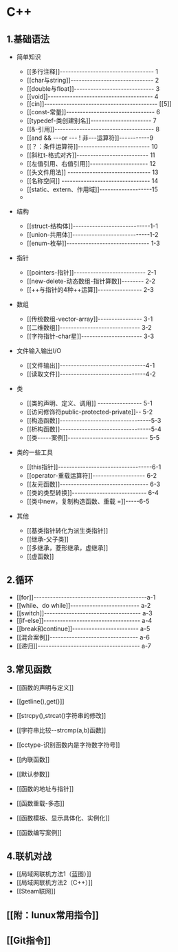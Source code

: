 
# C++

## 1.基础语法
- 简单知识
    - [[多行注释]]---------------------------------- 1
    - [[char与string]]------------------------------  2
    - [[double与float]]----------------------------- 3
    - [[void]]--------------------------------------   4
    - [[cin]]----------------------------------------- [[5]]
    - [[const-常量]]-------------------------------- 6
    - [[typedef-类创建别名]]---------------------- 7
    - [[&-引用]]------------------------------------ 8
    - [[and && ---or --- ! 非---运算符]]-----------9
    - [[？：条件运算符]]-------------------------- 10
    - [[斜杠t-格式对齐]]--------------------------  11
    - [[左值引用、右值引用]]--------------------- 12
    - [[头文件用法]] ------------------------------ 13
    - [[名称空间]]  -------------------------------- 14
    - [[static、extern、作用域]]-------------------15
    - 
- 结构
    - [[struct-结构体]]----------------------------1-1
    - [[union-共用体]]----------------------------1-2
    - [[enum-枚举]]------------------------------ 1-3
- 指针
    - [[pointers-指针]]--------------------------   2-1
    - [[new-delete-动态数组-指针算数]]-------- 2-2
    - [[++与指针的4种++运算]]----------------  2-3
- 数组
	- [[传统数组-vector-array]]---------------- 3-1
	- [[二维数组]]-----------------------------   3-2
	- [[字符指针-char星]]---------------------- 3-3
- 文件输入输出I/O
	- [[文件输出]]-------------------------------4-1
	- [[读取文件]]-------------------------------4-2
- 类
    - [[类的声明、定义、调用]]  ---------------- 5-1
    - [[访问修饰符public-protected-private]]--  5-2
    - [[构造函数]]---------------------------------5-3
    - [[析构函数]]---------------------------------5-4
    - [[类-----案例]]-----------------------------  5-5
- 类的一些工具
    - [[this指针]]----------------------------------6-1
    - [[operator-重载运算符]]------------------- 6-2
    - [[友元函数]]-------------------------------- 6-3
    - [[类的类型转换]]--------------------------- 6-4
    - [[类中new，复制构造函数、重载  =]]-----6-5

- 其他
    - [[基类指针转化为派生类指针]]
    - [[继承-父子类]]
    - [[多继承，菱形继承，虚继承]]
    - [[虚函数]]

## 2.循环
- [[for]]-----------------------------------------a-1
- [[while、do while]]-------------------------  a-2
- [[switch]]-----------------------------------   a-3
- [[if-else]]-----------------------------------   a-4
- [[break和continue]]------------------------  a-5
- [[混合案例]]--------------------------------  a-6
- [[递归]]-------------------------------------  a-7

## 3.常见函数

- [[函数的声明与定义]]
- [[getline(),get()]]
- [[strcpy(),strcat()字符串的修改]]
- [[字符串比较--strcmp(a,b)函数]]
- [[cctype-识别函数内是字符数字符号]]

- [[内联函数]]
- [[默认参数]]
- [[函数的地址与指针]]
- [[函数重载-多态]]
- [[函数模板、显示具体化、实例化]]

- [[函数编写案例]]

## 4.联机对战
- [[局域网联机方法1（蓝图）]]
- [[局域网联机方法2（C++）]]
- [[Steam联网]]

## [[附：lunux常用指令]]
## [[Git指令]]

